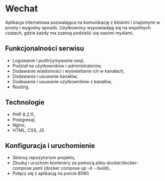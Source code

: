 # Wechat
Aplikacja internetowa pozwalająca na komunikację z bliskimi i znajomymi w prosty i wygodny sposób. Użytkownicy wypowiadają się na wspólnych czatach, gdzie każdy ma szansę podzielić się swoimi myślami.
## Funkcjonalności serwisu
- Logowanie i podtrzymywanie sesji,
- Podział na użytkowników i administratorów,
- Dodawanie wiadomości i wyświetlanie ich w kanałach,
- Dodawanie i usuwanie kanałów,
- Dodawanie i usuwanie użytkowników z kanałów,
- Routing.
## Technologie
- PHP 8.2.11,
- Postgresql,
- Nginx,
- HTML, CSS, JS.
## Konfiguracja i uruchomienie
- Sklonuj repozytorium projektu,
- Zbuduj i uruchom kontenery za pomocą pliku docker/docker-compose.yaml (docker compose up -d --build),
- Połącz się z aplikacją na porcie 8080.
